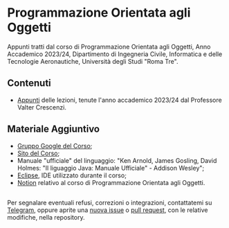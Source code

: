 # Programmazione Orientata agli Oggetti
Appunti tratti dal corso di Programmazione Orientata agli Oggetti, Anno Accademico 2023/24, Dipartimento di Ingegneria Civile, Informatica e delle Tecnologie Aeronautiche, Università degli Studi "Roma Tre". 

## Contenuti
 - [Appunti](Programmazione-Orientata-agli-Oggetti.pdf) delle lezioni, tenute l'anno accademico 2023/24 dal Professore Valter Crescenzi. 
    
 
## Materiale Aggiuntivo
 - [Gruppo Google del Corso](https://groups.google.com/g/roma3poo);
 - [Sito del Corso](https://sites.google.com/view/rm3-poo/home);
 - Manuale "ufficiale" del linguaggio: "Ken Arnold, James Gosling, David Holmes: "Il liguaggio Java: Manuale Ufficiale" - Addison Wesley";
 - [Eclipse](https://www.eclipse.org/downloads/packages/release/2022-03/r/eclipse-ide-java-developers), IDE utilizzato durante il corso;
 - [Notion](https://certain-sweater-2c3.notion.site/Programmazione-orientata-ad-oggetti-b9acbe726a6d4212868c6a409dd6bc40?pvs=25) relativo al corso di Programmazione Orientata agli Oggetti.  
##


Per segnalare eventuali refusi, correzioni o integrazioni, contattatemi su [Telegram](https://t.me/von_Sturm), oppure aprite una [nuova issue](https://github.com/00Darxk/Programmazione-Orientata-agli-Oggetti/issues/new/choose) o [pull request](https://github.com/00Darxk/Programmazione-Orientata-agli-Oggetti/pulls), con le relative modifiche, nella repository.
